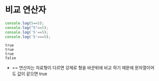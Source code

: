 # 비교 연산자

```javascript
console.log(5==5);
console.log("5"==5);
console.log('5'==5);
console.log('5'===5);
```

```
true
true
true
false
```

* == 연산자는 자료형이 다르면 강제로 형을 바꾼뒤에 비교 하기 때문에 문자열이어도 값이 같으면 true
